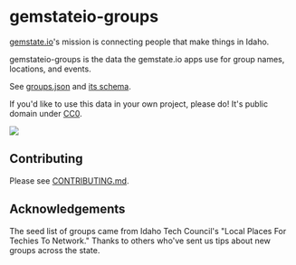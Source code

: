 # gemstateio-groups

[gemstate.io](https://gemstate.io)'s mission is connecting people that make things in Idaho.

gemstateio-groups is the data the gemstate.io apps use for group names, locations, and events.

See [groups.json](groups.json) and [its schema](groups.schema.json).

If you'd like to use this data in your own project, please do! It's public domain under [CC0](LICENSE).

[![](https://circleci.com/gh/waded/gemstateio-groups.png?style=shield)](https://circleci.com/gh/waded/gemstateio-groups)

## Contributing

Please see [CONTRIBUTING.md](CONTRIBUTING.md).

## Acknowledgements
The seed list of groups came from Idaho Tech Council's "Local Places For Techies To Network." 
Thanks to others who've sent us tips about new groups across the state.

